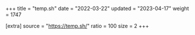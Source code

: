 +++
title = "temp.sh"
date = "2022-03-22"
updated = "2023-04-17"
weight = 1747

[extra]
source = "https://temp.sh/"
ratio = 100
size = 2
+++
